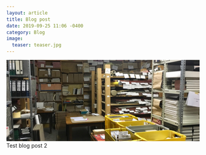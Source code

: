 ```yaml
---
layout: article
title: Blog post
date: 2019-09-25 11:06 -0400
category: Blog
image:
  teaser: teaser.jpg
---
```

![aai-header.jpg](/images/aai-header.jpg)
Test blog post 2
